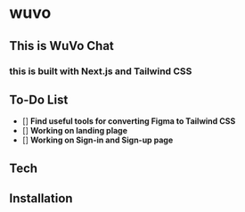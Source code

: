 # wuvo
## This is WuVo Chat
### this is built with Next.js and Tailwind CSS 
## To-Do List


- [] **Find useful tools for converting Figma to Tailwind CSS**
- [] **Working on landing plage**
- [] **Working on Sign-in and Sign-up page**


## Tech

## Installation
